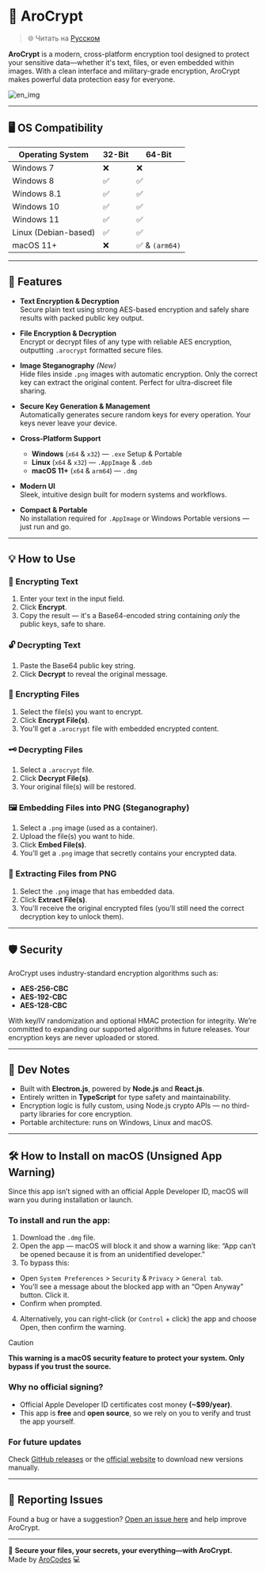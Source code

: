 # 🔐 AroCrypt

> 🌐 Читать на [Русском](README.ru.md)

**AroCrypt** is a modern, cross-platform encryption tool designed to protect your sensitive data—whether it's text, files, or even embedded within images. With a clean interface and military-grade encryption, AroCrypt makes powerful data protection easy for everyone.

![en_img](https://github.com/user-attachments/assets/4df4dd31-ce1a-4091-b83c-3988eef6812d)

---

## 🖥️ OS Compatibility

| Operating System     | 32-Bit | 64-Bit         |
| -------------------- | ------ | -------------- |
| Windows 7            | ❌     | ❌             |
| Windows 8            | ✅     | ✅             |
| Windows 8.1          | ✅     | ✅             |
| Windows 10           | ✅     | ✅             |
| Windows 11           | ✅     | ✅             |
| Linux (Debian-based) | ✅     | ✅             |
| macOS 11+            | ❌     | ✅ & `(arm64)` |

---

## 🚀 Features

- **Text Encryption & Decryption**  
  Secure plain text using strong AES-based encryption and safely share results with packed public key output.

- **File Encryption & Decryption**  
  Encrypt or decrypt files of any type with reliable AES encryption, outputting `.arocrypt` formatted secure files.

- **Image Steganography** _(New)_  
  Hide files inside `.png` images with automatic encryption. Only the correct key can extract the original content. Perfect for ultra-discreet file sharing.

- **Secure Key Generation & Management**  
  Automatically generates secure random keys for every operation. Your keys never leave your device.

- **Cross-Platform Support**

  - **Windows** (`x64` & `x32`) — `.exe` Setup & Portable
  - **Linux** (`x64` & `x32`) — `.AppImage` & `.deb`
  - **macOS 11+** (`x64` & `arm64`) — `.dmg`

- **Modern UI**  
  Sleek, intuitive design built for modern systems and workflows.

- **Compact & Portable**  
  No installation required for `.AppImage` or Windows Portable versions — just run and go.

---

## 💡 How to Use

### 🔏 Encrypting Text

1. Enter your text in the input field.
2. Click **Encrypt**.
3. Copy the result — it's a Base64-encoded string containing _only_ the public keys, safe to share.

### 🔓 Decrypting Text

1. Paste the Base64 public key string.
2. Click **Decrypt** to reveal the original message.

### 📁 Encrypting Files

1. Select the file(s) you want to encrypt.
2. Click **Encrypt File(s)**.
3. You'll get a `.arocrypt` file with embedded encrypted content.

### 🗝️ Decrypting Files

1. Select a `.arocrypt` file.
2. Click **Decrypt File(s)**.
3. Your original file(s) will be restored.

### 🖼️ Embedding Files into PNG (Steganography)

1. Select a `.png` image (used as a container).
2. Upload the file(s) you want to hide.
3. Click **Embed File(s)**.
4. You’ll get a `.png` image that secretly contains your encrypted data.

### 🧩 Extracting Files from PNG

1. Select the `.png` image that has embedded data.
2. Click **Extract File(s)**.
3. You'll receive the original encrypted files (you’ll still need the correct decryption key to unlock them).

---

## 🛡️ Security

AroCrypt uses industry-standard encryption algorithms such as:

- **AES-256-CBC**
- **AES-192-CBC**
- **AES-128-CBC**

With key/IV randomization and optional HMAC protection for integrity. We’re committed to expanding our supported algorithms in future releases. Your encryption keys are never uploaded or stored.

---

## 🧪 Dev Notes

- Built with **Electron.js**, powered by **Node.js** and **React.js**.
- Entirely written in **TypeScript** for type safety and maintainability.
- Encryption logic is fully custom, using Node.js crypto APIs — no third-party libraries for core encryption.
- Portable architecture: runs on Windows, Linux and macOS.

---

## 🛠️ How to Install on macOS (Unsigned App Warning)

Since this app isn’t signed with an official Apple Developer ID, macOS will warn you during installation or launch.

### To install and run the app:

1. Download the `.dmg` file.
2. Open the app — macOS will block it and show a warning like:
   “App can’t be opened because it is from an unidentified developer.”
3. To bypass this:

- Open `System Preferences` > `Security` & `Privacy` > `General tab`.
- You’ll see a message about the blocked app with an “Open Anyway” button. Click it.
- Confirm when prompted.

4. Alternatively, you can right-click (or `Control` + click) the app and choose Open, then confirm the warning.

> [!CAUTION]
> **This warning is a macOS security feature to protect your system. Only bypass if you trust the source.**

### Why no official signing?

- Official Apple Developer ID certificates cost money **(~$99/year)**.
- This app is **free** and **open source**, so we rely on you to verify and trust the app yourself.

### For future updates

Check [GitHub releases](https://github.com/OfficialAroCodes/arocrypt/releases/latest) or the [official website](https://arocrypt.vercel.app/download) to download new versions manually.

---

## 🐛 Reporting Issues

Found a bug or have a suggestion? [Open an issue here](https://github.com/OfficialAroCodes/AroCrypt/issues) and help improve AroCrypt.

---

🔐 **Secure your files, your secrets, your everything—with AroCrypt.**  
Made by [AroCodes](https://github.com/OfficialAroCodes) 💻
